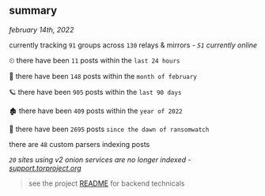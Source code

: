 
## summary
_february 14th, 2022_

currently tracking `91` groups across `130` relays & mirrors - _`51` currently online_

⏲ there have been `11` posts within the `last 24 hours`

🦈 there have been `148` posts within the `month of february`

🪐 there have been `905` posts within the `last 90 days`

🏚 there have been `409` posts within the `year of 2022`

🦕 there have been `2695` posts `since the dawn of ransomwatch`

there are `48` custom parsers indexing posts

_`20` sites using v2 onion services are no longer indexed - [support.torproject.org](https://support.torproject.org/onionservices/v2-deprecation/)_

> see the project [README](https://github.com/thetanz/ransomwatch#ransomwatch--) for backend technicals
